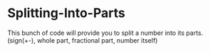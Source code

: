 # Splitting-Into-Parts
This bunch of code will provide you to split a number into its parts. (sign(+-), whole part, fractional part, number itself)
